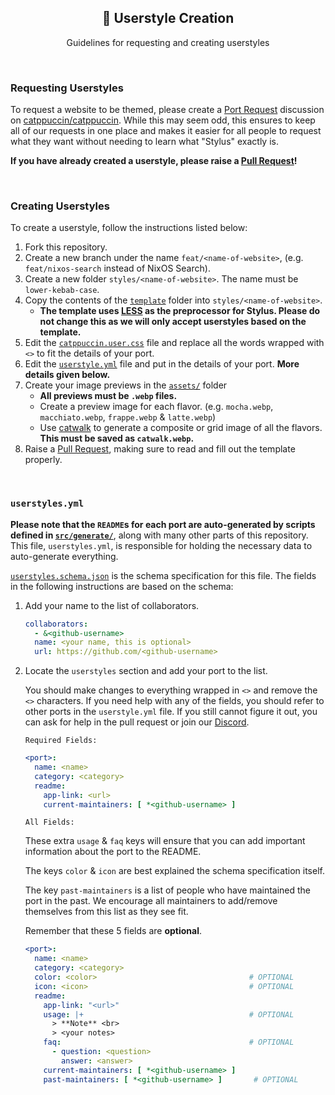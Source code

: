 <p align="center">
  <h2 align="center">🎨 Userstyle Creation</h2>
</p>

<p align="center">
	Guidelines for requesting and creating userstyles
</p>

&nbsp;

### Requesting Userstyles

To request a website to be themed, please create a
[Port Request](https://github.com/catppuccin/catppuccin/discussions/new?category=port-requests)
discussion on [catppuccin/catppuccin](https://github.com/catppuccin/catppuccin).
While this may seem odd, this ensures to keep all of our requests in one place
and makes it easier for all people to request what they want without needing to
learn what "Stylus" exactly is.

**If you have already created a userstyle, please raise a
[Pull Request](https://github.com/catppuccin/userstyles/compare)!**

&nbsp;

### Creating Userstyles

To create a userstyle, follow the instructions listed below:

1. Fork this repository.
2. Create a new branch under the name `feat/<name-of-website>`, (e.g.
   `feat/nixos-search` instead of NixOS Search).
3. Create a new folder `styles/<name-of-website>`. The name must be
   `lower-kebab-case`.
4. Copy the contents of the [`template`](../template/) folder into
   `styles/<name-of-website>`.
   - **The template uses [LESS](https://lesscss.org/#overview) as the
     preprocessor for Stylus. Please do not change this as we will only accept
     userstyles based on the template.**
5. Edit the [`catppuccin.user.css`](../template/catppuccin.user.css) file and
   replace all the words wrapped with `<>` to fit the details of your port.
6. Edit the [`userstyle.yml`](../src/userstyles.yml) file and put in the details
   of your port. **More details given below.**
7. Create your image previews in the [`assets/`](../template/assets/) folder
   - **All previews must be `.webp` files.**
   - Create a preview image for each flavor. (e.g. `mocha.webp`,
     `macchiato.webp`, `frappe.webp` & `latte.webp`)
   - Use [catwalk](https://github.com/catppuccin/toolbox#catwalk) to generate a
     composite or grid image of all the flavors. **This must be saved as
     `catwalk.webp`.**
8. Raise a [Pull Request](https://github.com/catppuccin/userstyles/compare),
   making sure to read and fill out the template properly.

&nbsp;

### `userstyles.yml`

**Please note that the `README`s for each port are auto-generated by scripts
defined in [`src/generate/`](../src/generate)**, along with many other parts of
this repository. This file, `userstyles.yml`, is responsible for holding the
necessary data to auto-generate everything.

[`userstyles.schema.json`](../src/userstyles.schema.json) is the schema
specification for this file. The fields in the following instructions are based
on the schema:

1. Add your name to the list of collaborators.

   ```yaml
   collaborators:
     - &<github-username>
     name: <your name, this is optional>
     url: https://github.com/<github-username>
   ```

2. Locate the `userstyles` section and add your port to the list.

   You should make changes to everything wrapped in `<>` and remove the `<>`
   characters. If you need help with any of the fields, you should refer to
   other ports in the `userstyle.yml` file. If you still cannot figure it out,
   you can ask for help in the pull request or join our
   [Discord](https://discord.com/servers/catppuccin-907385605422448742).

   `Required Fields:`

   ```yaml
   <port>:
     name: <name>
     category: <category>
     readme:
       app-link: <url>
       current-maintainers: [ *<github-username> ]
   ```

   `All Fields:`

   These extra `usage` & `faq` keys will ensure that you can add important
   information about the port to the README.

   The keys `color` & `icon` are best explained the schema specification itself.

   The key `past-maintainers` is a list of people who have maintained the port
   in the past. We encourage all maintainers to add/remove themselves from this
   list as they see fit.

   Remember that these 5 fields are **optional**.

   ```yaml
   <port>:
     name: <name>
     category: <category>
     color: <color>                                  # OPTIONAL
     icon: <icon>                                    # OPTIONAL
     readme:
       app-link: "<url>"
       usage: |+                                     # OPTIONAL
         > **Note** <br>
         > <your notes>
       faq:                                          # OPTIONAL
         - question: <question>
           answer: <answer>
       current-maintainers: [ *<github-username> ]
       past-maintainers: [ *<github-username> ]       # OPTIONAL
   ```
